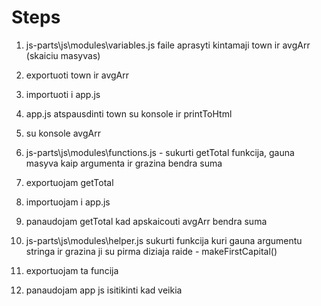 # Steps

1. js-parts\js\modules\variables.js faile aprasyti kintamaji town ir avgArr (skaiciu masyvas)
2. exportuoti town ir avgArr
3. importuoti i app.js
4. app.js atspausdinti town su konsole ir printToHtml
5. su konsole avgArr
6. js-parts\js\modules\functions.js - sukurti getTotal funkcija, gauna masyva kaip argumenta ir grazina bendra suma
7. exportuojam getTotal
8. importuojam i app.js
9. panaudojam getTotal kad apskaicouti avgArr bendra suma

10. js-parts\js\modules\helper.js sukurti funkcija kuri gauna argumentu stringa ir grazina ji su pirma diziaja raide - makeFirstCapital()
11. exportuojam ta funcija
12. panaudojam app js isitikinti kad veikia
